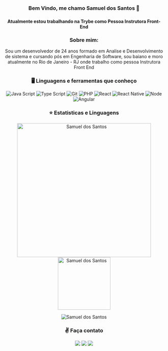 <h3 align="center">Bem Vindo, me chamo Samuel dos Santos 👋 <h3>

<h4 align="center">Atualmente estou trabalhando na Trybe como Pessoa Instrutora Front-End</h4>

<h3 align="center">Sobre mim:</h3>

<p align="center">Sou um desenvolvedor de 24 anos formado em Analise e Desenvolvimento de sistema e cursando pós em Engenharia de Software, sou baiano e moro atualmente no Rio de Janeiro - RJ onde trabalho como pessoa Instrutora Front End</p>


<h3 align="center">🖥 Linguagens e ferramentas que conheço </h3>

<p align="center">
 <img src="https://img.shields.io/badge/JavaScript-F7DF1E?style=for-the-badge&logo=javascript&logoColor=black" alt="Java Script" />
 <img src="https://img.shields.io/badge/TypeScript-007ACC?style=for-the-badge&logo=typescript&logoColor=white" alt="Type Script" />
 <img src="https://img.shields.io/badge/Git-F05032?style=for-the-badge&logo=git&logoColor=white" alt="Git" />
 <img src="https://img.shields.io/badge/PHP-777BB4?style=for-the-badge&logo=php&logoColor=white" alt="PHP" />
 <img src="https://img.shields.io/badge/React-20232A?style=for-the-badge&logo=react&logoColor=61DAFB" alt="React" />
 <img src="https://img.shields.io/badge/React_Native-20232A?style=for-the-badge&logo=react&logoColor=61DAFB" alt="React Native" />
 <img src="https://img.shields.io/badge/Node.js-339933?style=for-the-badge&logo=nodedotjs&logoColor=white" alt="Node" />
 <img src="https://img.shields.io/badge/AngularJS-E23237?style=for-the-badge&logo=angularjs&logoColor=white" alt="Angular" />
<p>



<h3 align="center">⭐  Estatisticas e Linguagens</h3>

 <p align="center"> 
    <img src="https://github-readme-stats.vercel.app/api?username=Samuel-SantosPHBR&count_private=true&show_icons=true&theme=dracula" alt="Samuel dos Santos" width="420"/> 
    <img src="https://github-readme-stats.vercel.app/api/top-langs/?username=Samuel-SantosPHBR&&langs_count=8&layout=compact&theme=dracula" alt="Samuel dos Santos" height="165" />
</p>
<p align="center">
 <img src="https://github-profile-trophy.vercel.app/?username=Samuel-SantosPHBR&theme=dracula&row=1" alt="Samuel dos Santos" />
</p>

<h3 align="center">✌️ Faça contato</h3>

<p align="center">
  <a href="https://www.linkedin.com/in/samuel-santos-dev/"><img src="https://img.shields.io/badge/-samueldossantos-0077B5?style=for-the-badge&logo=Linkedin&logoColor=white"/></a>
  <a href="mailto:samueldossantosti@gmail.com"><img src="https://img.shields.io/badge/-samueldossantosti@gmail.com-D14836?style=for-the-badge&logo=Gmail&logoColor=white"/></a>
  <a href="https://www.instagram.com/samucasanthos/"><img src="https://img.shields.io/badge/-@samucasanthos-E4405F?style=for-the-badge&logo=Instagram&logoColor=white"/></a>
</p><br>
